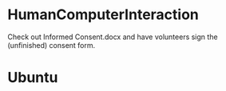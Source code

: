 # HumanComputerInteraction

Check out Informed Consent.docx and have volunteers sign the (unfinished) consent form.

# Ubuntu
